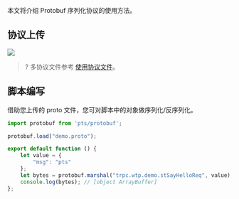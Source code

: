 本文将介绍 Protobuf 序列化协议的使用方法。

 

## 协议上传

![](https://qcloudimg.tencent-cloud.cn/raw/dfd5b3c74a2462cbbf14159a62d47647.png)

> ? 多协议文件参考 [使用协议文件](https://cloud.tencent.com/document/product/1484/74048)。



## 脚本编写

借助您上传的 proto 文件，您可对脚本中的对象做序列化/反序列化。

```js
import protobuf from 'pts/protobuf';

protobuf.load("demo.proto");

export default function () {
    let value = {
        "msg": "pts"
    };
    let bytes = protobuf.marshal("trpc.wtp.demo.stSayHelloReq", value);
    console.log(bytes); // [object ArrayBuffer]
};
```

